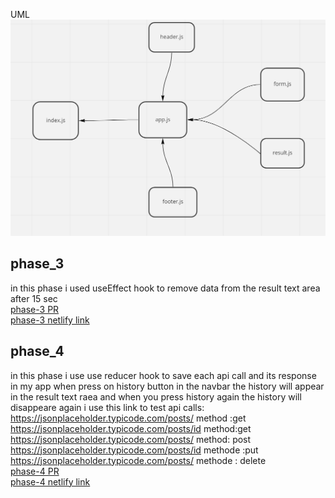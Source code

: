 

UML 
![uml](./uml.PNG)

## phase_3   
in this phase i used useEffect hook to remove data from the result text area after 15 sec  <br>
[phase-3 PR](https://github.com/idreesalmasri/RESTy-deploy/pull/1)  
[phase-3 netlify link](https://62828b34ad0b7c060e34e5cd--statuesque-cascaron-dba3b8.netlify.app/)
## phase_4
in this phase i use use reducer hook to save each api call and its response 
in my app when press on history button in the navbar the history will appear in the result text raea and when you press history again the history will disappeare again
i use this link to test api calls:
https://jsonplaceholder.typicode.com/posts/ method :get   <br>
https://jsonplaceholder.typicode.com/posts/id  method:get  <br>
https://jsonplaceholder.typicode.com/posts/    method: post  <br>
https://jsonplaceholder.typicode.com/posts/id  methode :put   <br>
https://jsonplaceholder.typicode.com/posts/    methode : delete  <br>
[phase-4 PR](https://github.com/idreesalmasri/RESTy-deploy/pull/2) <br>
[phase-4 netlify link](https://statuesque-cascaron-dba3b8.netlify.app/)
